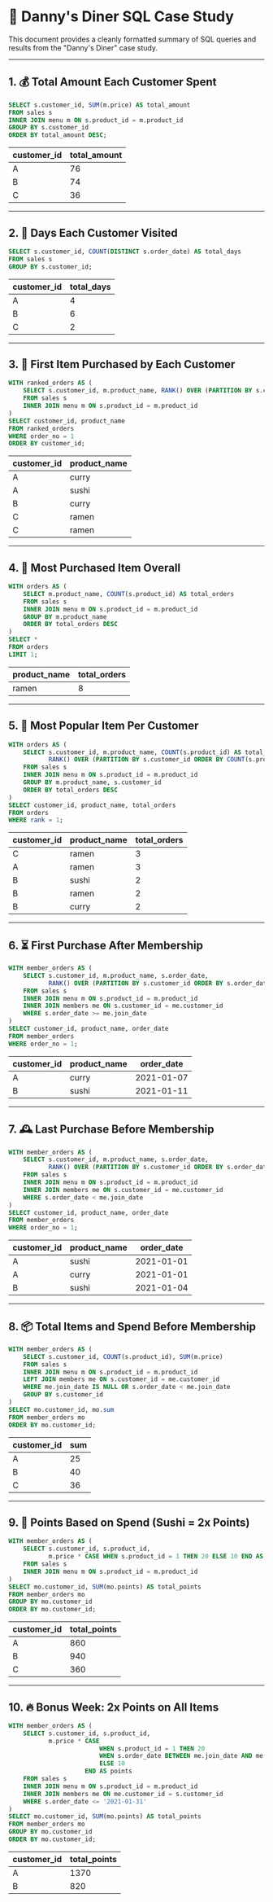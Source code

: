 # 🥢 Danny's Diner SQL Case Study

This document provides a cleanly formatted summary of SQL queries and results from the "Danny's Diner" case study.

---

## 1. 💰 Total Amount Each Customer Spent

```sql
SELECT s.customer_id, SUM(m.price) AS total_amount 
FROM sales s 
INNER JOIN menu m ON s.product_id = m.product_id
GROUP BY s.customer_id
ORDER BY total_amount DESC;
```

| customer_id | total_amount |
|-------------|--------------|
| A           | 76           |
| B           | 74           |
| C           | 36           |

---

## 2. 📅 Days Each Customer Visited

```sql
SELECT s.customer_id, COUNT(DISTINCT s.order_date) AS total_days
FROM sales s
GROUP BY s.customer_id;
```

| customer_id | total_days |
|-------------|------------|
| A           | 4          |
| B           | 6          |
| C           | 2          |

---

## 3. 🥇 First Item Purchased by Each Customer

```sql
WITH ranked_orders AS (
    SELECT s.customer_id, m.product_name, RANK() OVER (PARTITION BY s.customer_id ORDER BY s.order_date) AS order_no
    FROM sales s
    INNER JOIN menu m ON s.product_id = m.product_id
)
SELECT customer_id, product_name
FROM ranked_orders
WHERE order_no = 1
ORDER BY customer_id;
```

| customer_id | product_name |
|-------------|--------------|
| A           | curry        |
| A           | sushi        |
| B           | curry        |
| C           | ramen        |
| C           | ramen        |

---

## 4. 🍜 Most Purchased Item Overall

```sql
WITH orders AS (
    SELECT m.product_name, COUNT(s.product_id) AS total_orders
    FROM sales s
    INNER JOIN menu m ON s.product_id = m.product_id
    GROUP BY m.product_name
    ORDER BY total_orders DESC
)
SELECT *
FROM orders
LIMIT 1;
```

| product_name | total_orders |
|--------------|--------------|
| ramen        | 8            |

---

## 5. 🌟 Most Popular Item Per Customer

```sql
WITH orders AS (
    SELECT s.customer_id, m.product_name, COUNT(s.product_id) AS total_orders,
           RANK() OVER (PARTITION BY s.customer_id ORDER BY COUNT(s.product_id) DESC) AS rank
    FROM sales s
    INNER JOIN menu m ON s.product_id = m.product_id
    GROUP BY m.product_name, s.customer_id
    ORDER BY total_orders DESC
)
SELECT customer_id, product_name, total_orders
FROM orders
WHERE rank = 1;
```

| customer_id | product_name | total_orders |
|-------------|--------------|--------------|
| C           | ramen        | 3            |
| A           | ramen        | 3            |
| B           | sushi        | 2            |
| B           | ramen        | 2            |
| B           | curry        | 2            |

---

## 6. ⏳ First Purchase After Membership

```sql
WITH member_orders AS (
    SELECT s.customer_id, m.product_name, s.order_date,
           RANK() OVER (PARTITION BY s.customer_id ORDER BY s.order_date) AS order_no
    FROM sales s
    INNER JOIN menu m ON s.product_id = m.product_id
    INNER JOIN members me ON s.customer_id = me.customer_id
    WHERE s.order_date >= me.join_date
)
SELECT customer_id, product_name, order_date 
FROM member_orders 
WHERE order_no = 1;
```

| customer_id | product_name | order_date |
|-------------|--------------|------------|
| A           | curry        | 2021-01-07 |
| B           | sushi        | 2021-01-11 |

---

## 7. 🕰️ Last Purchase Before Membership

```sql
WITH member_orders AS (
    SELECT s.customer_id, m.product_name, s.order_date,
           RANK() OVER (PARTITION BY s.customer_id ORDER BY s.order_date DESC) AS order_no
    FROM sales s
    INNER JOIN menu m ON s.product_id = m.product_id
    INNER JOIN members me ON s.customer_id = me.customer_id 
    WHERE s.order_date < me.join_date
)
SELECT customer_id, product_name, order_date 
FROM member_orders
WHERE order_no = 1;
```

| customer_id | product_name | order_date |
|-------------|--------------|------------|
| A           | sushi        | 2021-01-01 |
| A           | curry        | 2021-01-01 |
| B           | sushi        | 2021-01-04 |

---

## 8. 📦 Total Items and Spend Before Membership

```sql
WITH member_orders AS (
    SELECT s.customer_id, COUNT(s.product_id), SUM(m.price)
    FROM sales s
    INNER JOIN menu m ON s.product_id = m.product_id
    LEFT JOIN members me ON s.customer_id = me.customer_id 
    WHERE me.join_date IS NULL OR s.order_date < me.join_date
    GROUP BY s.customer_id
)
SELECT mo.customer_id, mo.sum
FROM member_orders mo
ORDER BY mo.customer_id;
```

| customer_id | sum |
|-------------|-----|
| A           | 25  |
| B           | 40  |
| C           | 36  |

---

## 9. 🎯 Points Based on Spend (Sushi = 2x Points)

```sql
WITH member_orders AS (
    SELECT s.customer_id, s.product_id,
           m.price * CASE WHEN s.product_id = 1 THEN 20 ELSE 10 END AS points
    FROM sales s
    INNER JOIN menu m ON s.product_id = m.product_id
)
SELECT mo.customer_id, SUM(mo.points) AS total_points
FROM member_orders mo
GROUP BY mo.customer_id
ORDER BY mo.customer_id;
```

| customer_id | total_points |
|-------------|---------------|
| A           | 860           |
| B           | 940           |
| C           | 360           |

---

## 10. 🔥 Bonus Week: 2x Points on All Items

```sql
WITH member_orders AS (
    SELECT s.customer_id, s.product_id,
           m.price * CASE 
                         WHEN s.product_id = 1 THEN 20
                         WHEN s.order_date BETWEEN me.join_date AND me.join_date + INTERVAL '6 DAYS' THEN 20
                         ELSE 10
                     END AS points
    FROM sales s
    INNER JOIN menu m ON s.product_id = m.product_id
    INNER JOIN members me ON me.customer_id = s.customer_id
    WHERE s.order_date <= '2021-01-31'
)
SELECT mo.customer_id, SUM(mo.points) AS total_points
FROM member_orders mo
GROUP BY mo.customer_id
ORDER BY mo.customer_id;
```

| customer_id | total_points |
|-------------|---------------|
| A           | 1370          |
| B           | 820           |